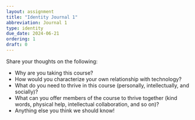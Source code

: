 ```yaml
---
layout: assignment
title: "Identity Journal 1"
abbreviation: Journal 1
type: identity
due_date: 2024-06-21
ordering: 1
draft: 0
---
```


Share your thoughts on the following:
- Why are you taking this course?
- How would you characterize your own relationship with technology?
- What do you need to thrive in this course (personally, intellectually, and socially)?
- What can you offer members of the course to thrive together (kind words, physical help, intellectual collaboration, and so on)?
- Anything else you think we should know!
